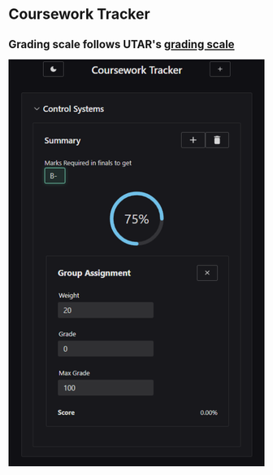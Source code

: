 # Coursework Tracker
## Grading scale follows UTAR's [grading scale](https://www2.utar.edu.my/deas/index.jsp?fcatid=387&fcontentid=1757&f2ndcontentid=2957)

<p align="center">
  <img src="image/README/1655194837522.png" />
</p>
